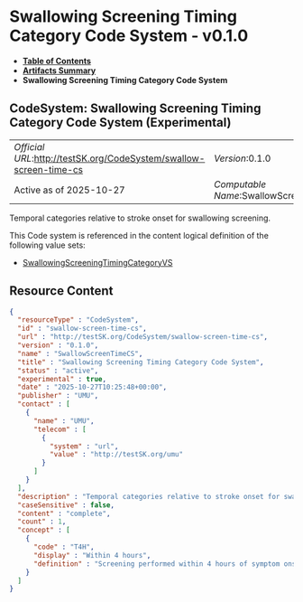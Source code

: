 # Swallowing Screening Timing Category Code System - v0.1.0

* [**Table of Contents**](toc.md)
* [**Artifacts Summary**](artifacts.md)
* **Swallowing Screening Timing Category Code System**

## CodeSystem: Swallowing Screening Timing Category Code System (Experimental) 

| | |
| :--- | :--- |
| *Official URL*:http://testSK.org/CodeSystem/swallow-screen-time-cs | *Version*:0.1.0 |
| Active as of 2025-10-27 | *Computable Name*:SwallowScreenTimeCS |

 
Temporal categories relative to stroke onset for swallowing screening. 

 This Code system is referenced in the content logical definition of the following value sets: 

* [SwallowingScreeningTimingCategoryVS](ValueSet-swallowing-screening-timing-category-vs.md)



## Resource Content

```json
{
  "resourceType" : "CodeSystem",
  "id" : "swallow-screen-time-cs",
  "url" : "http://testSK.org/CodeSystem/swallow-screen-time-cs",
  "version" : "0.1.0",
  "name" : "SwallowScreenTimeCS",
  "title" : "Swallowing Screening Timing Category Code System",
  "status" : "active",
  "experimental" : true,
  "date" : "2025-10-27T10:25:48+00:00",
  "publisher" : "UMU",
  "contact" : [
    {
      "name" : "UMU",
      "telecom" : [
        {
          "system" : "url",
          "value" : "http://testSK.org/umu"
        }
      ]
    }
  ],
  "description" : "Temporal categories relative to stroke onset for swallowing screening.",
  "caseSensitive" : false,
  "content" : "complete",
  "count" : 1,
  "concept" : [
    {
      "code" : "T4H",
      "display" : "Within 4 hours",
      "definition" : "Screening performed within 4 hours of symptom onset."
    }
  ]
}

```
